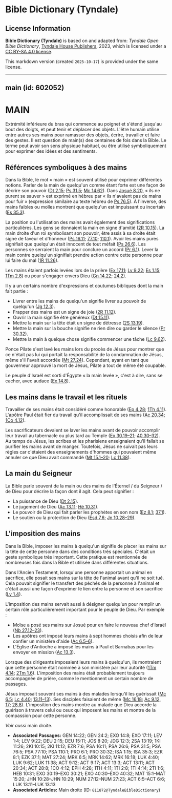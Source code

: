 # Bible Dictionary (Tyndale)

## License Information

**Bible Dictionary (Tyndale)** is based on and adapted from: _Tyndale Open Bible Dictionary_, [Tyndale House Publishers](https://tyndaleopenresources.com/), 2023, which is licensed under a [CC BY-SA 4.0 license](https://creativecommons.org/licenses/by-sa/4.0/legalcode.en).

This markdown version (created `2025-10-17`) is provided under the same license.



--------------------------------

## main (id: 602052)

MAIN
====

Extrémité inférieure du bras qui commence au poignet et s'étend jusqu'au bout des doigts, et peut tenir et déplacer des objets. L'être humain utilise entre autres ses mains pour ramasser des objets, écrire, travailler et faire des gestes. Il est question de main(s) des centaines de fois dans la Bible. Le terme peut avoir son sens physique habituel, ou être utilisé symboliquement pour exprimer des idées et des sentiments.

Références symboliques à des mains
----------------------------------

Dans la Bible, le mot « main » est souvent utilisé pour exprimer différentes notions. Parler de la main de quelqu'un comme étant forte est une façon de décrire son pouvoir ([Dt 2\.15](https://ref.ly/Deut2:15); [Ps 31\.5](https://ref.ly/Ps31:5); [Mc 14\.62](https://ref.ly/Mark14:62)). Dans [Josué 8\.20](https://ref.ly/Josh8:20), « ils ne purent se sauver » est exprimé en hébreu par « ils n'avaient pas de mains pour fuir » (expression similaire au texte hébreu de [Ps 76\.5](https://ref.ly/Ps76:5)). À l'inverse, des mains faibles ou molles montrent que quelqu'un est impuissant ou incertain ([Es 35\.3](https://ref.ly/Isa35:3)).

La position ou l'utilisation des mains avait également des significations particulières. Les gens se donnaient la main en signe d'amitié ([2R 10\.15](https://ref.ly/2Kgs10:15)). La main droite d'un roi symbolisant son pouvoir, être assis à sa droite était signe de faveur et d'honneur ([Ps 16\.11](https://ref.ly/Ps16:11); [77\.10](https://ref.ly/Ps77:10); [110\.1](https://ref.ly/Ps110:1)). Avoir les mains pures signifiait que quelqu'un était innocent de tout méfait ([Ps 26\.6](https://ref.ly/Ps26:6)). Les personnes se serraient la main pour conclure un accord ([Pr 6\.1](https://ref.ly/Prov6:1)). Lever la main contre quelqu'un signifiait prendre action contre cette personne pour lui faire du mal ([1R 11\.26](https://ref.ly/1Kgs11:26)).

Les mains étaient parfois levées lors de la prière ([Ex 17\.11](https://ref.ly/Exod17:11); [Lv 9\.22](https://ref.ly/Lev9:22); [Es 1\.15](https://ref.ly/Isa1:15); [1Tm 2\.8](https://ref.ly/1Tim2:8)) ou pour s'engager envers Dieu ([Gn 14\.22](https://ref.ly/Gen14:22); [24\.2](https://ref.ly/Gen24:2)).

Il y a un certains nombre d'expressions et coutumes bibliques dont la main fait partie :

* Livrer entre les mains de quelqu'un signifie livrer au pouvoir de quelqu'un ([Jg 12\.3](https://ref.ly/Judg12:3)).
* Frapper des mains est un signe de joie ([2R 11\.12](https://ref.ly/2Kgs11:12)).
* Ouvrir la main signifie être généreux ([Dt 15\.11](https://ref.ly/Deut15:11)).
* Mettre la main sur la tête était un signe de détresse ([2S 13\.19](https://ref.ly/2Sam13:19)).
* Mettre la main sur la bouche signifie ne rien dire ou garder le silence ([Pr 30\.32](https://ref.ly/Prov30:32)).
* Mettre la main à quelque chose signifie commencer une tâche ([Lc 9\.62](https://ref.ly/Luke9:62)).

Ponce Pilate s'est lavé les mains lors du procès de Jésus pour montrer que ce n'était pas lui qui portait la responsabilité de la condamnation de Jésus, même s'il l'avait accordée ([Mt 27\.24](https://ref.ly/Matt27:24)). Cependant, ayant en tant que gouverneur approuvé la mort de Jésus, Pilate a tout de même été coupable.

Le peuple d'Israël est sorti d'Égypte « la main levée », c'est à dire, sans se cacher, avec audace ([Ex 14\.8](https://ref.ly/Exod14:8)). 

Les mains dans le travail et les rituels
----------------------------------------

Travailler de ses mains était considéré comme honorable ([Ep 4\.28](https://ref.ly/Eph4:28); [1Th 4\.11](https://ref.ly/1Thess4:11)). L'apôtre Paul était fier du travail qu'il accomplissait de ses mains ([Ac 20\.34](https://ref.ly/Acts20:34); [1Co 4\.12](https://ref.ly/1Cor4:12)).

Les sacrificateurs devaient se laver les mains avant de pouvoir accomplir leur travail au tabernacle ou plus tard au Temple ([Ex 30\.19–21](https://ref.ly/Exod30:19-Exod30:21); [40\.30–32](https://ref.ly/Exod40:30-Exod40:32)). Au temps de Jésus, les scribes et les pharisiens enseignaient qu'il fallait se purifier les mains avant de manger. Toutefois, Jésus ne suivait pas leurs règles car c'étaient des enseignements d'hommes qui pouvaient même annuler ce que Dieu avait commandé ([Mt 15\.1–20](https://ref.ly/Matt15:1-Matt15:20); [Lc 11\.38](https://ref.ly/Luke11:38)).

La main du Seigneur
-------------------

La Bible parle souvent de la main ou des mains de l'Éternel / du Seigneur / de Dieu pour décrire la façon dont il agit. Cela peut signifier :

* La puissance de Dieu ([Dt 2\.15](https://ref.ly/Deut2:15)).
* Le jugement de Dieu ([Ac 13\.11](https://ref.ly/Acts13:11); [Hé 10\.31](https://ref.ly/Heb10:31)).
* Le pouvoir de Dieu qui fait parler les prophètes en son nom ([Ez 8\.1](https://ref.ly/Ezek8:1); [37\.1](https://ref.ly/Ezek37:1)).
* Le soutien ou la protection de Dieu ([Esd 7\.6](https://ref.ly/Ezra7:6); [Jn 10\.28–29](https://ref.ly/John10:28-John10:29)).

L'imposition des mains
----------------------

Dans la Bible, imposer les mains à quelqu'un signifie de placer les mains sur la tête de cette personne dans des conditions très spéciales. C'était un geste symbolique très important. Cette pratique est mentionnée de nombreuses fois dans la Bible et utilisée dans différentes situations.

Dans l'Ancien Testament, lorsqu'une personne apportait un animal en sacrifice, elle posait ses mains sur la tête de l'animal avant qu'il ne soit tué. Cela pouvait signifier le transfert des péchés de la personne à l'animal et c'était aussi une façon d'exprimer le lien entre la personne et son sacrifice ([Lv 1\.4](https://ref.ly/Lev1:4)).

L'imposition des mains servait aussi à désigner quelqu'un pour remplir un certain rôle particulièrement important pour le peuple de Dieu. Par exemple :

* Moïse a posé ses mains sur Josué pour en faire le nouveau chef d'Israël ([Nb 27\.12–23](https://ref.ly/Num27:12-Num27:23)).
* Les apôtres ont imposé leurs mains à sept hommes choisis afin de leur confier un ministère d'aide ([Ac 6\.5–6](https://ref.ly/Acts6:5-Acts6:6)).
* L'Église d'Antioche a imposé les mains à Paul et Barnabas pour les envoyer en mission ([Ac 13\.3](https://ref.ly/Acts13:3)).

Lorsque des dirigeants imposaient leurs mains à quelqu'un, ils montraient que cette personne était nommée à son ministère par leur autorité ([1Tm 4\.14](https://ref.ly/1Tim4:14); [2Tm 1\.6](https://ref.ly/2Tim1:6)). L'imposition des mains était probablement toujours accompagnée de prière, comme le mentionnent un certain nombre de passages.

Jésus imposait souvent ses mains à des malades lorsqu'il les guérissait ([Mc 6\.5](https://ref.ly/Mark6:5); [Lc 4\.40](https://ref.ly/Luke4:40); [13\.11–13](https://ref.ly/Luke13:11-Luke13:13)). Ses disciples faisaient de même ([Mc 16\.18](https://ref.ly/Mark16:18); [Ac 9\.12, 17](https://ref.ly/Acts9:12,Acts9:17); [28\.8](https://ref.ly/Acts28:8)). L'imposition des mains montre au malade que Dieu accorde la guérison à travers celui ou ceux qui imposent les mains et montre de la compassion pour cette personne.

*Voir aussi* main droite.

* **Associated Passages:** GEN 14:22; GEN 24:2; EXO 14:8; EXO 17:11; LEV 1:4; LEV 9:22; DEU 2:15; DEU 15:11; JOS 8:20; JDG 12:3; 2SA 13:19; 1KI 11:26; 2KI 10:15; 2KI 11:12; EZR 7:6; PSA 16:11; PSA 26:6; PSA 31:5; PSA 76:5; PSA 77:10; PSA 110:1; PRO 6:1; PRO 30:32; ISA 1:15; ISA 35:3; EZK 8:1; EZK 37:1; MAT 27:24; MRK 6:5; MRK 14:62; MRK 16:18; LUK 4:40; LUK 9:62; LUK 11:38; ACT 9:12; ACT 9:17; ACT 13:3; ACT 13:11; ACT 20:34; ACT 28:8; 1CO 4:12; EPH 4:28; 1TH 4:11; 1TI 2:8; 1TI 4:14; 2TI 1:6; HEB 10:31; EXO 30:19–EXO 30:21; EXO 40:30–EXO 40:32; MAT 15:1–MAT 15:20; JHN 10:28–JHN 10:29; NUM 27:12–NUM 27:23; ACT 6:5–ACT 6:6; LUK 13:11–LUK 13:13
* **Associated Articles:** Main droite (ID: `811872@TyndaleBibleDictionary`)

